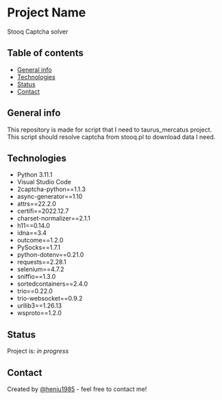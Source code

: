 # Project Name
Stooq Captcha solver

## Table of contents
* [General info](#general-info)
* [Technologies](#technologies)
* [Status](#status)
* [Contact](#contact)

## General info
This repository is made for script that I need to taurus_mercatus project.
This script should resolve captcha from stooq.pl to download data I need.

## Technologies
* Python 3.11.1
* Visual Studio Code
* 2captcha-python==1.1.3
* async-generator==1.10
* attrs==22.2.0
* certifi==2022.12.7
* charset-normalizer==2.1.1
* h11==0.14.0
* idna==3.4
* outcome==1.2.0
* PySocks==1.7.1
* python-dotenv==0.21.0
* requests==2.28.1
* selenium==4.7.2
* sniffio==1.3.0
* sortedcontainers==2.4.0
* trio==0.22.0
* trio-websocket==0.9.2
* urllib3==1.26.13
* wsproto==1.2.0

## Status
Project is: _in progress_

## Contact
Created by [@heniu1985](https://github.com/heniu1985) - feel free to contact me!